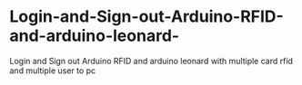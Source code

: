 # Login-and-Sign-out-Arduino-RFID-and-arduino-leonard-
Login and Sign out Arduino RFID and arduino leonard with multiple card rfid and multiple user to pc
